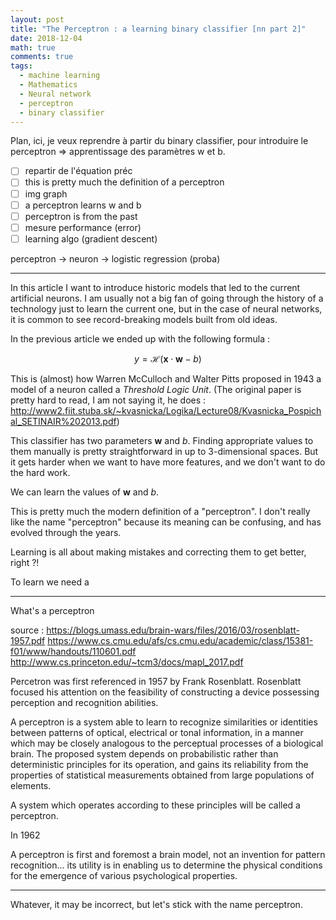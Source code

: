 ```yaml
---
layout: post
title: "The Perceptron : a learning binary classifier [nn part 2]"
date: 2018-12-04
math: true
comments: true
tags:
  - machine learning
  - Mathematics
  - Neural network
  - perceptron
  - binary classifier
---
```


Plan, ici, je veux reprendre à partir du binary classifier, pour introduire le perceptron => apprentissage des paramètres w et b.

* [ ] repartir de l'équation préc
* [ ] this is pretty much the definition of a perceptron
* [ ] img graph
* [ ] a perceptron learns w and b
* [ ] perceptron is from the past
* [ ] mesure performance (error)
* [ ] learning algo (gradient descent)

perceptron -> neuron -> logistic regression (proba)

----

In this article I want to introduce historic models that led to the current artificial neurons. I am usually not a big fan of going through the history of
a technology just to learn the current one, but in the case of neural networks,
it is common to see record-breaking models built from old ideas.

In the previous article we ended up with the following formula :

$$y = \mathcal{H}(\mathbf{x} \cdot \mathbf{w}-b)$$

This is (almost) how Warren McCulloch and Walter Pitts proposed in 1943 a model of a neuron called a *Threshold Logic Unit*. (The original paper is pretty hard to read, I am not saying it, he does : http://www2.fiit.stuba.sk/~kvasnicka/Logika/Lecture08/Kvasnicka_Pospichal_SETINAIR%202013.pdf)

This classifier has two parameters **w** and *b*. Finding appropriate values to
them manually is pretty straightforward in up to 3-dimensional spaces. But it
gets harder when we want to have more features, and we don't want to do the hard work.

We can learn the values of **w** and *b*.

This is pretty much the modern definition of a "perceptron". I don't really like the name "perceptron" because its meaning can be confusing, and has evolved through the years.

Learning is all about making mistakes and correcting them to get better, right ?!

To learn we need a

----

What's a perceptron

source : <https://blogs.umass.edu/brain-wars/files/2016/03/rosenblatt-1957.pdf>
<https://www.cs.cmu.edu/afs/cs.cmu.edu/academic/class/15381-f01/www/handouts/110601.pdf>
<http://www.cs.princeton.edu/~tcm3/docs/mapl_2017.pdf>

Percetron was first referenced in 1957 by Frank Rosenblatt. Rosenblatt focused
his attention on the feasibility of constructing a device possessing perception
and recognition abilities.

A perceptron is a system able to learn to recognize similarities or identities
between patterns of optical, electrical or tonal information, in a manner which
may be closely analogous to the perceptual processes of a biological brain. The
proposed system depends on probabilistic rather than deterministic principles
for its operation, and gains its reliability from the properties of statistical
measurements obtained from large populations of elements.

A system which operates according to these principles will be called a
perceptron.


In 1962

A perceptron is first and foremost a brain model, not an invention for pattern
recognition... its utility is in enabling us to determine the physical
conditions for the emergence of various psychological properties.

----

Whatever, it may be incorrect, but let's stick with the name perceptron.

